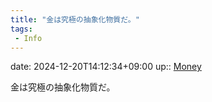 ```yaml
---
title: "金は究極の抽象化物質だ。"
tags:
 - Info
---
```


date: 2024-12-20T14:12:34+09:00
up:: [Money](Bar/Novel/Topics/Money.md)

金は究極の抽象化物質だ。